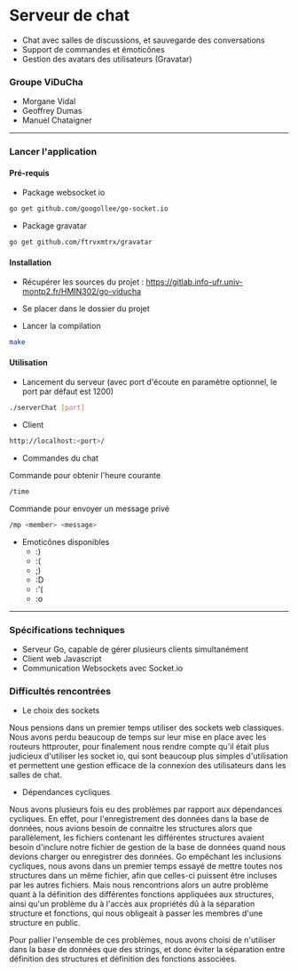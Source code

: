 # Serveur de chat
* Chat avec salles de discussions, et sauvegarde des conversations
* Support de commandes et émoticônes
* Gestion des avatars des utilisateurs (Gravatar)

### Groupe ViDuCha

* Morgane Vidal
* Geoffrey Dumas
* Manuel Chataigner

---

### Lancer l'application

#### Pré-requis

* Package websocket io
```bash
go get github.com/googollee/go-socket.io
```
* Package gravatar
```bash
go get github.com/ftrvxmtrx/gravatar
```

#### Installation

* Récupérer les sources du projet : https://gitlab.info-ufr.univ-montp2.fr/HMIN302/go-viducha

* Se placer dans le dossier du projet

* Lancer la compilation
```bash
make
```

#### Utilisation

* Lancement du serveur (avec port d'écoute en paramètre optionnel, le port par défaut est 1200)
```bash
./serverChat [port]
```

* Client
```bash
http://localhost:<port>/
```
* Commandes du chat

Commande pour obtenir l'heure courante
```bash
/time
```

Commande pour envoyer un message privé
```bash
/mp <member> <message>
```
* Emoticônes disponibles
    - :)
    - :(
    - ;)
    - :D
    - :'(
    - :o

---

### Spécifications techniques

* Serveur Go, capable de gérer plusieurs clients simultanément
* Client web Javascript
* Communication Websockets avec Socket.io

### Difficultés rencontrées

* Le choix des sockets

Nous pensions dans un premier temps utiliser des sockets web classiques. Nous avons perdu beaucoup de temps sur leur mise en place avec les routeurs httprouter, pour finalement nous rendre compte qu'il était plus judicieux d'utiliser les socket io, qui sont beaucoup plus simples d'utilisation et permettent une gestion efficace de la connexion des utilisateurs dans les salles de chat.

* Dépendances cycliques

Nous avons plusieurs fois eu des problèmes par rapport aux dépendances cycliques. En effet, pour l'enregistrement des données dans la base de données, nous avions besoin de connaitre les structures alors que parallèlement, les fichiers contenant les différentes structures avaient besoin d'inclure notre fichier de gestion de la base de données quand nous devions charger ou enregistrer des données.
Go empêchant les inclusions cycliques, nous avons dans un premier temps essayé de mettre toutes nos structures dans un même fichier, afin que celles-ci puissent être incluses par les autres fichiers. Mais nous rencontrions alors un autre problème quant à la définition des différentes fonctions appliquées aux structures, ainsi qu'un problème du à l'accès aux propriétés dû à la séparation structure et fonctions, qui nous obligeait à passer les membres d'une structure en public.

Pour pallier l'ensemble de ces problèmes, nous avons choisi de n'utiliser dans la base de données que des strings, et donc éviter la séparation entre définition des structures et définition des fonctions associées.
